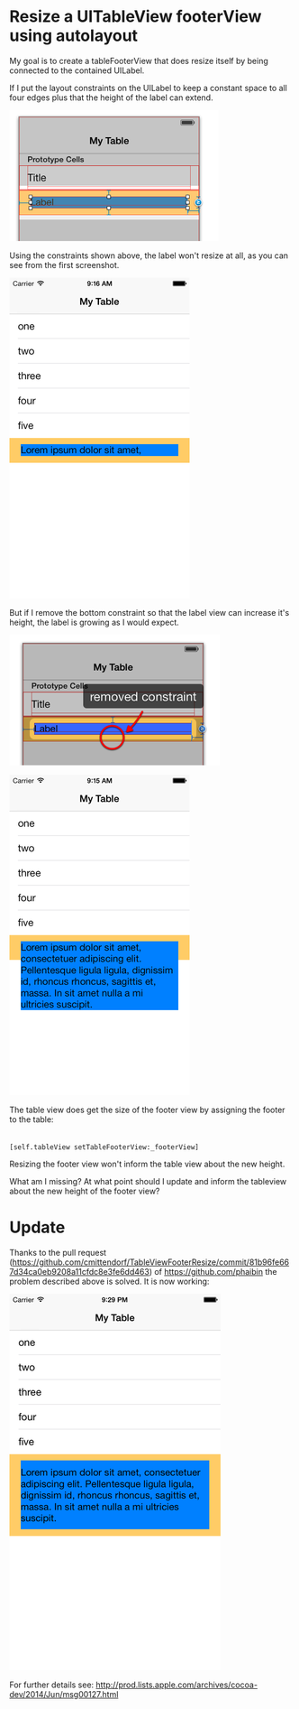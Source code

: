 Resize a UITableView footerView using autolayout
================================================

My goal is to create a tableFooterView that does resize itself by being connected to the contained UILabel.

If I put the layout constraints on the UILabel to keep a constant space to all four edges plus that the height of the label can extend.

![layout constraints in Interface Builder](./ibconstraints1.png "layout constraints")

Using the constraints shown above, the label won't resize at all, as you can see from the first screenshot.

![tableFooterView with autolayout constraints](./screenshot1.png "screenshot 1")

But if I remove the bottom constraint so that the label view can increase it's height, the label is growing as I would expect.

![removed layout constraint in Interface Builder](./ibconstraints2.png "layout constraints")


![tableFooterView with missing bottom autolayout constraints](./screenshot2.png "screenshot 2")

The table view does get the size of the footer view by assigning the footer to the table:

<code>
[self.tableView setTableFooterView:_footerView]
</code>

Resizing the footer view won't inform the table view about the new height.

What am I missing? At what point should I update and inform the tableview about the new height of the footer view?

Update
======

Thanks to the pull request (https://github.com/cmittendorf/TableViewFooterResize/commit/81b96fe667d34ca0eb9208a11cfdc8e3fe6dd463) of https://github.com/phaibin the problem described above is solved. It is now working:

![tableFooterView with fixed autolayout](./screenshot3.png "screenshot 3")

For further details see: http://prod.lists.apple.com/archives/cocoa-dev/2014/Jun/msg00127.html